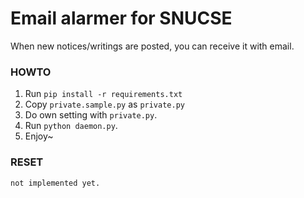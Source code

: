 Email alarmer for SNUCSE
=========================

When new notices/writings are posted, you can receive it with email.

### HOWTO
1. Run ```pip install -r requirements.txt```
2. Copy ```private.sample.py``` as ```private.py```
3. Do own setting with ```private.py```.
4. Run ```python daemon.py```.
5. Enjoy~

### RESET
~~~If you want to reset settings to original, remove ```data.db```.~~~<br>
not implemented yet.
